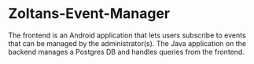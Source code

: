 # Zoltans-Event-Manager
The frontend is an Android application that lets users subscribe to events that can be managed by the administrator(s). The Java application on the backend manages a Postgres DB and handles queries from the frontend.
